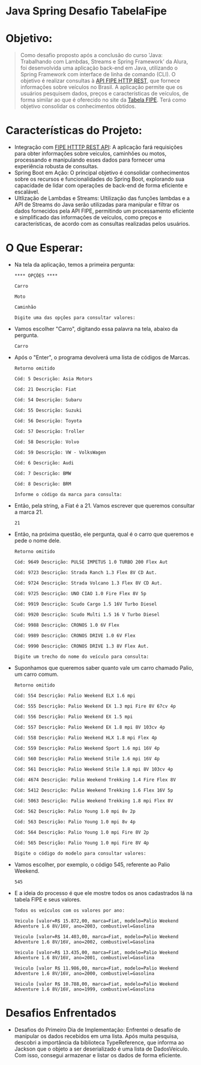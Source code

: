 # Java Spring Desafio TabelaFipe
# Objetivo:
> Como desafio proposto após a conclusão do curso 'Java: Trabalhando com Lambdas, Streams e Spring Framework' da Alura, foi desenvolvida uma aplicação back-end em Java,
> utilizando o Spring Framework com interface de linha de comando (CLI). O objetivo é realizar consultas à [API FIPE HTTP REST](https://deividfortuna.github.io/fipe/), que fornece informações sobre veículos no Brasil.
> A aplicação permite que os usuários pesquisem dados, preços e características de veículos, de forma similar ao que é oferecido no site da [Tabela FIPE](https://veiculos.fipe.org.br/). Terá como objetivo consolidar os conhecimentos obtidos.

# Características do Projeto:
- Integração com [FIPE HTTTP REST API](https://deividfortuna.github.io/fipe/): A aplicação fará requisições para obter informações sobre veiculos, caminhões ou motos, processando e manipulando esses dados para fornecer uma experiência robusta de consultas.
- Spring Boot em Ação: O principal objetivo é consolidar conhecimentos sobre os recursos e funcionalidades do Spring Boot, explorando sua capacidade de lidar com operações de back-end de forma eficiente e escalável.
- Ultlização de Lambdas e Streams: Ultilização das funções lambdas e a API de Streams do Java serão utilizadas para manipular e filtrar os dados fornecidos pela API FIPE, permitindo um processamento eficiente e simplificado das informações de veículos, como preços e características, de acordo com as consultas realizadas pelos usuários.

# O Que Esperar:
- Na tela da aplicação, temos a primeira pergunta:
    ~~~~
    **** OPÇÕES ****

    Carro
    
    Moto
    
    Caminhão
    
    Digite uma das opções para consultar valores:
    ~~~~
- Vamos escolher "Carro", digitando essa palavra na tela, abaixo da pergunta.
  ~~~~
  Carro
  ~~~~
- Após o "Enter", o programa devolverá uma lista de códigos de Marcas.
    ~~~~
    Retorno omitido
    
    Cód: 5 Descrição: Asia Motors
    
    Cód: 21 Descrição: Fiat
    
    Cód: 54 Descrição: Subaru
    
    Cód: 55 Descrição: Suzuki
    
    Cód: 56 Descrição: Toyota
    
    Cód: 57 Descrição: Troller
    
    Cód: 58 Descrição: Volvo
    
    Cód: 59 Descrição: VW - VolksWagen
    
    Cód: 6 Descrição: Audi
    
    Cód: 7 Descrição: BMW
    
    Cód: 8 Descrição: BRM
    
    Informe o código da marca para consulta:
    ~~~~
- Então, pela string, a Fiat é a 21. Vamos escrever que queremos consultar a marca 21.
    ~~~~
    21
    ~~~~
- Então, na próxima questão, ele pergunta, qual é o carro que queremos e pede o nome dele.
  ~~~~
  Retorno omitido
  
  Cód: 9649 Descrição: PULSE IMPETUS 1.0 TURBO 200 Flex Aut

  Cód: 9723 Descrição: Strada Ranch 1.3 Flex 8V CD Aut.
  
  Cód: 9724 Descrição: Strada Volcano 1.3 Flex 8V CD Aut.
  
  Cód: 9725 Descrição: UNO CIAO 1.0 Fire Flex 8V 5p
  
  Cód: 9919 Descrição: Scudo Cargo 1.5 16V Turbo Diesel
  
  Cód: 9920 Descrição: Scudo Multi 1.5 16 V Turbo Diesel
  
  Cód: 9988 Descrição: CRONOS 1.0 6V Flex
  
  Cód: 9989 Descrição: CRONOS DRIVE 1.0 6V Flex
  
  Cód: 9990 Descrição: CRONOS DRIVE 1.3 8V Flex Aut.
  
  Digite um trecho do nome do veículo para consulta:
  ~~~~

- Suponhamos que queremos saber quanto vale um carro chamado Palio, um carro comum.
  ~~~~
  Retorno omitido

  Cód: 554 Descrição: Palio Weekend ELX 1.6 mpi
  
  Cód: 555 Descrição: Palio Weekend EX 1.3 mpi Fire 8V 67cv 4p
  
  Cód: 556 Descrição: Palio Weekend EX 1.5 mpi
  
  Cód: 557 Descrição: Palio Weekend EX 1.8 mpi 8V 103cv 4p
  
  Cód: 558 Descrição: Palio Weekend HLX 1.8 mpi Flex 4p
  
  Cód: 559 Descrição: Palio Weekend Sport 1.6 mpi 16V 4p
  
  Cód: 560 Descrição: Palio Weekend Stile 1.6 mpi 16V 4p
  
  Cód: 561 Descrição: Palio Weekend Stile 1.8 mpi 8V 103cv 4p
  
  Cód: 4674 Descrição: Palio Weekend Trekking 1.4 Fire Flex 8V
  
  Cód: 5412 Descrição: Palio Weekend Trekking 1.6 Flex 16V 5p
  
  Cód: 5063 Descrição: Palio Weekend Trekking 1.8 mpi Flex 8V
  
  Cód: 562 Descrição: Palio Young 1.0 mpi 8v 2p
  
  Cód: 563 Descrição: Palio Young 1.0 mpi 8v 4p
  
  Cód: 564 Descrição: Palio Young 1.0 mpi Fire 8V 2p
  
  Cód: 565 Descrição: Palio Young 1.0 mpi Fire 8V 4p
  
  Digite o código do modelo para consultar valores:
  ~~~~
- Vamos escolher, por exemplo, o código 545, referente ao Palio Weekend.
  ~~~~
  545
  ~~~~
- E a ideia do processo é que ele mostre todos os anos cadastrados lá na tabela FIPE e seus valores.
  ~~~~
  Todos os veículos com os valores por ano:

  Veiculo [valor=R$ 15.872,00, marca=Fiat, modelo=Palio Weekend Adventure 1.6 8V/16V, ano=2003, combustivel=Gasolina
  
  Veiculo [valor=R$ 14.403,00, marca=Fiat, modelo=Palio Weekend Adventure 1.6 8V/16V, ano=2002, combustivel=Gasolina
  
  Veiculo [valor=R$ 13.435,00, marca=Fiat, modelo=Palio Weekend Adventure 1.6 8V/16V, ano=2001, combustivel=Gasolina
  
  Veiculo [valor R$ 11.986,00, marca=Fiat, modelo=Palio Weekend Adventure 1.6 8V/16V, ano=2000, combustivel=Gasolina
  
  Veiculo [valor R$ 10.788,00, marca=Fiat, modelo=Palio Weekend Adventure 1.6 8V/16V, ano=1999, combustivel=Gasolina
  ~~~~
# Desafios Enfrentados
- Desafios do Primeiro Dia de Implementação:
Enfrentei o desafio de manipular os dados recebidos em uma lista. Após muita pesquisa, descobri a importância da biblioteca TypeReference, que informa ao Jackson que o objeto a ser deserializado é uma lista de DadosVeiculo. Com         isso, consegui armazenar e listar os dados de forma eficiente.

